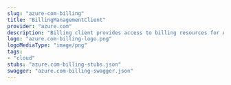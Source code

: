 ```yaml
---
slug: "azure-com-billing"
title: "BillingManagementClient"
provider: "azure.com"
description: "Billing client provides access to billing resources for Azure subscriptions."
logo: "azure.com-billing-logo.png"
logoMediaType: "image/png"
tags:
- "cloud"
stubs: "azure.com-billing-stubs.json"
swagger: "azure.com-billing-swagger.json"
---
```

